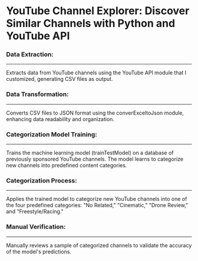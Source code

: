 
# YouTube Channel Explorer: Discover Similar Channels with Python and YouTube API

### Data Extraction:
---
Extracts data from YouTube channels using the YouTube API module that I customized, generating CSV files as output.

### Data Transformation:
----
Converts CSV files to JSON format using the converExceltoJson module, enhancing data readability and organization.

### Categorization Model Training:
----
Trains the machine learning model (trainTestModel) on a database of previously sponsored YouTube channels. The model learns to categorize new channels into predefined content categories.

### Categorization Process:
----
Applies the trained model to categorize new YouTube channels into one of the four predefined categories: "No Related," "Cinematic," "Drone Review," and "Freestyle/Racing."

### Manual Verification:
----
Manually reviews a sample of categorized channels to validate the accuracy of the model's predictions.
